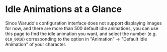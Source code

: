 # Idle Animations at a Glance

Since Warudo's configuration interface does not support displaying images for now, and there are more than 500 default idle animations, you can use this page to find the idle animation you want, and select the number (e.g. `010_0010`) corresponding to the option in "Animation" -> "Default Idle Animation" of your character.

